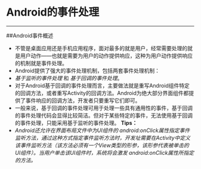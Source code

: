 # Android的事件处理
---
##Android事件概述
* 不管是桌面应用还是手机应用程序，面对最多的就是用户，经常需要处理的就是用户动作——也就是需要为用户的动作提供响应，这种为用户动作提供响应的机制就是事件处理。
* Android提供了强大的事件处理机制，包括两套事件处理机制：
 * *基于监听的事件处理* 和 *基于回调的事件处理*。
* 对于Android基于回调的事件处理而言，主要做法就是重写Android组件特定的回调方法，或者重写Activity的回调方法。Android为绝大部分界面组件都提供了事件响应的回调方法，开发者只要重写它们即可。
* 一般来说，基于回调的事件处理可用于处理一些具有通用性的事件，基于回调的事件处理代码会显得比较简洁。但对于某些特定的事件，无法使用基于回调的事件处理，只能采用基于监听的事件处理。
**Tips：**
 * *Android还允许在界面布局文件中为UI组件的 android:onClick属性指定事件监听方法，通过这种方式指定事件监听方法时，开发址需要在Activity中定义该事件监听方法（该方法必须有一个View类型的形参，该形参代表被单击的UI组件）。当用户单击该UI组件时，系统将会激发 android:onClick属性所指定的方法。*

